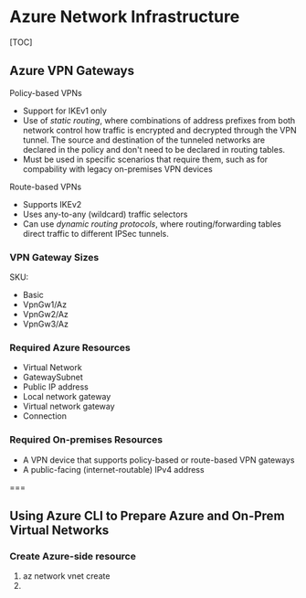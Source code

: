 # Azure Network Infrastructure

[TOC]

## Azure VPN Gateways

Policy-based VPNs

- Support for IKEv1 only
- Use of _static routing_, where combinations of address prefixes from both network control how traffic is encrypted and decrypted through the VPN tunnel. The source and destination of the tunneled networks are declared in the policy and don't need to be declared in routing tables.
- Must be used in specific scenarios that require them, such as for compability with legacy on-premises VPN devices

Route-based VPNs

- Supports IKEv2
- Uses any-to-any (wildcard) traffic selectors
- Can use _dynamic routing protocols_, where routing/forwarding tables direct traffic to different IPSec tunnels.

### VPN Gateway Sizes

SKU:

- Basic
- VpnGw1/Az
- VpnGw2/Az
- VpnGw3/Az

### Required Azure Resources

- Virtual Network
- GatewaySubnet
- Public IP address
- Local network gateway
- Virtual network gateway
- Connection

### Required On-premises Resources

- A VPN device that supports policy-based or route-based VPN gateways
- A public-facing (internet-routable) IPv4 address

===

## Using Azure CLI to Prepare Azure and On-Prem Virtual Networks

### Create Azure-side resource

1. az network vnet create
2. 
